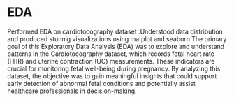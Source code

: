 # EDA
Performed EDA on cardiotocography dataset .Understood data distribution and produced stunnig visualizations using matplot and seaborn.The primary goal of this Exploratory Data Analysis (EDA) was to explore and understand patterns in the Cardiotocography dataset, which records fetal heart rate (FHR) and uterine contraction (UC) measurements. These indicators are crucial for monitoring fetal well-being during pregnancy. By analyzing this dataset, the objective was to gain meaningful insights that could support early detection of abnormal fetal conditions and potentially assist healthcare professionals in decision-making.



